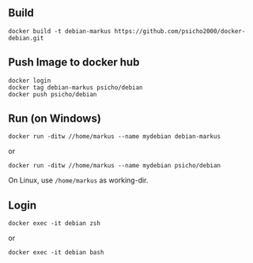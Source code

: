 ## Build
`docker build -t debian-markus https://github.com/psicho2000/docker-debian.git`

## Push Image to docker hub
```
docker login
docker tag debian-markus psicho/debian
docker push psicho/debian
```

## Run (on Windows)
`docker run -ditw //home/markus --name mydebian debian-markus`

or

`docker run -ditw //home/markus --name mydebian psicho/debian`

On Linux, use `/home/markus` as working-dir.

## Login
`docker exec -it debian zsh`

or

`docker exec -it debian bash`